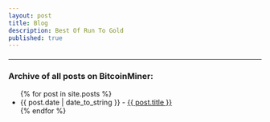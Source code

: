 ```yaml
---
layout: post
title: Blog
description: Best Of Run To Gold
published: true
---
```

<hr style="width: 100%; margin: 20px 0; color: #eee;" />
  <h3 id="archive">Archive of all posts on BitcoinMiner:</h3>
<ul>
	{% for post in site.posts %}
	<li type="disc">{{ post.date | date_to_string }} - <a href="{{ post.url }}">{{ post.title }}</a></li>
	{% endfor %}
</ul>
